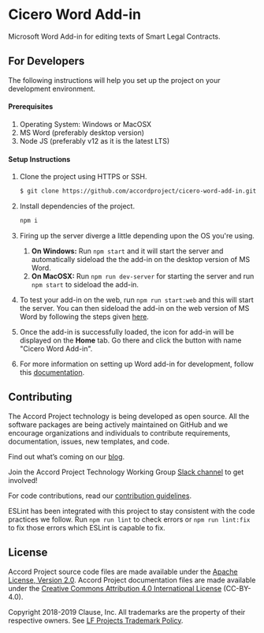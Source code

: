 # Cicero Word Add-in

Microsoft Word Add-in for editing texts of Smart Legal Contracts.

## For Developers

The following instructions will help you set up the project on your development
environment.

#### Prerequisites

1. Operating System: Windows or MacOSX
2. MS Word (preferably desktop version)
3. Node JS (preferably v12 as it is the latest LTS)

#### Setup Instructions

1. Clone the project using HTTPS or SSH.
    ```bash
    $ git clone https://github.com/accordproject/cicero-word-add-in.git
    ```

2. Install dependencies of the project.
    ```bash
    npm i
    ```

3. Firing up the server diverge a little depending upon the OS you're using.
    1. **On Windows:** Run `npm start` and it will start the server and
       automatically sideload the the add-in on the desktop version of MS Word.
    2. **On MacOSX:** Run `npm run dev-server` for starting the server and run
     `npm start` to sideload the add-in.

4. To test your add-in on the web, run `npm run start:web` and this will start
   the server. You can then sideload the add-in on the web version of MS Word
   by following the steps given [here](https://docs.microsoft.com/en-us/office/dev/add-ins/testing/sideload-office-add-ins-for-testing#sideload-an-office-add-in-in-office-on-the-web).

5. Once the add-in is successfully loaded, the icon for add-in will be displayed
   on the **Home** tab. Go there and click the button with name
   "Cicero Word Add-in".

6. For more information on setting up Word add-in for development, follow this
   [documentation](https://docs.microsoft.com/en-us/office/dev/add-ins/quickstarts/word-quickstart).

## Contributing

The Accord Project technology is being developed as open source. All the
software packages are being actively maintained on GitHub and we encourage
organizations and individuals to contribute requirements, documentation,
issues, new templates, and code.

Find out what’s coming on our [blog](https://medium.com/@accordhq).

Join the Accord Project Technology Working Group [Slack channel](https://accord-project-slack-signup.herokuapp.com/) to get involved!

For code contributions, read our [contribution guidelines](https://github.com/accordproject/techdocs/blob/master/CONTRIBUTING.md).

ESLint has been integrated with this project to stay consistent with the code
practices we follow. Run `npm run lint` to check errors or `npm run lint:fix` to
fix those errors which ESLint is capable to fix.

## License

Accord Project source code files are made available under the [Apache License, Version 2.0](/LICENSE).
Accord Project documentation files are made available under the [Creative Commons Attribution 4.0 International License](http://creativecommons.org/licenses/by/4.0/) (CC-BY-4.0).

Copyright 2018-2019 Clause, Inc. All trademarks are the property of their respective owners. See [LF Projects Trademark Policy](https://lfprojects.org/policies/trademark-policy/).
